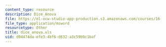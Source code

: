 ```yaml
---
content_type: resource
description: Dice_Anova
file: https://ol-ocw-studio-app-production.s3.amazonaws.com/courses/16-881-robust-system-design-summer-1998/d04474daefe34bf6d632a3c59b9c1baf_dice_anova.xls
file_type: application/msword
resourcetype: Other
title: dice_anova.xls
uid: d04474da-efe3-4bf6-d632-a3c59b9c1baf
---
```

